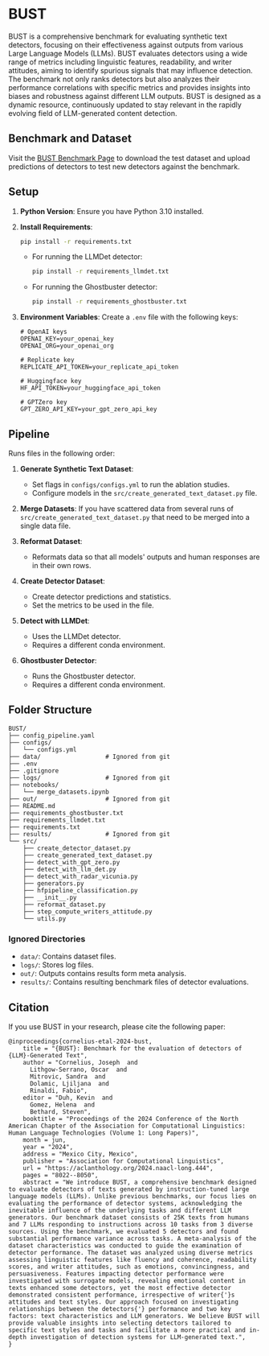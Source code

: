 # BUST
BUST is a comprehensive benchmark for evaluating synthetic text detectors, focusing on their effectiveness against outputs from various Large Language Models (LLMs). BUST evaluates detectors using a wide range of metrics including linguistic features, readability, and writer attitudes, aiming to identify spurious signals that may influence detection. The benchmark not only ranks detectors but also analyzes their performance correlations with specific metrics and provides insights into biases and robustness against different LLM outputs. BUST is designed as a dynamic resource, continuously updated to stay relevant in the rapidly evolving field of LLM-generated content detection.

## Benchmark and Dataset
Visit the [BUST Benchmark Page](https://bust.nlp.idsia.ch) to download the test dataset and upload predictions of detectors to test new detectors against the benchmark.


## Setup

1. **Python Version**: Ensure you have Python 3.10 installed.
2. **Install Requirements**:
    ```sh
    pip install -r requirements.txt
    ```
   - For running the LLMDet detector:
     ```sh
     pip install -r requirements_llmdet.txt
     ```
   - For running the Ghostbuster detector:
     ```sh
     pip install -r requirements_ghostbuster.txt
     ```

3. **Environment Variables**: Create a `.env` file with the following keys:
    ```plaintext
    # OpenAI keys
    OPENAI_KEY=your_openai_key
    OPENAI_ORG=your_openai_org

    # Replicate key
    REPLICATE_API_TOKEN=your_replicate_api_token

    # Huggingface key
    HF_API_TOKEN=your_huggingface_api_token

    # GPTZero key
    GPT_ZERO_API_KEY=your_gpt_zero_api_key
    ```

## Pipeline

Runs files in the following order:

1. **Generate Synthetic Text Dataset**:
    - Set flags in `configs/configs.yml` to run the ablation studies.
    - Configure models in the `src/create_generated_text_dataset.py` file.

2. **Merge Datasets**:
    If you have scattered data from several runs of `src/create_generated_text_dataset.py` that need to be merged into a single data file.

3. **Reformat Dataset**:
    - Reformats data so that all models' outputs and human responses are in their own rows.

4. **Create Detector Dataset**:
    - Create detector predictions and statistics.
    - Set the metrics to be used in the file.

5. **Detect with LLMDet**:
    - Uses the LLMDet detector.
    - Requires a different conda environment.

6. **Ghostbuster Detector**:
    - Runs the Ghostbuster detector.
    - Requires a different conda environment.


## Folder Structure
```
BUST/
├── config_pipeline.yaml
├── configs/
│   └── configs.yml
├── data/                  # Ignored from git
├── .env
├── .gitignore
├── logs/                  # Ignored from git
├── notebooks/
│   └── merge_datasets.ipynb
├── out/                   # Ignored from git
├── README.md
├── requirements_ghostbuster.txt
├── requirements_llmdet.txt
├── requirements.txt
├── results/               # Ignored from git
└── src/
    ├── create_detector_dataset.py
    ├── create_generated_text_dataset.py
    ├── detect_with_gpt_zero.py
    ├── detect_with_llm_det.py
    ├── detect_with_radar_vicunia.py
    ├── generators.py
    ├── hfpipeline_classification.py
    ├── __init__.py
    ├── reformat_dataset.py
    ├── step_compute_writers_attitude.py
    └── utils.py
```

### Ignored Directories
- `data/`: Contains dataset files.
- `logs/`: Stores log files.
- `out/`: Outputs contains results form meta analysis.
- `results/`: Contains resulting benchmark files of detector evaluations.

## Citation

If you use BUST in your research, please cite the following paper:

```plaintext
@inproceedings{cornelius-etal-2024-bust,
    title = "{BUST}: Benchmark for the evaluation of detectors of {LLM}-Generated Text",
    author = "Cornelius, Joseph  and
      Lithgow-Serrano, Oscar  and
      Mitrovic, Sandra  and
      Dolamic, Ljiljana  and
      Rinaldi, Fabio",
    editor = "Duh, Kevin  and
      Gomez, Helena  and
      Bethard, Steven",
    booktitle = "Proceedings of the 2024 Conference of the North American Chapter of the Association for Computational Linguistics: Human Language Technologies (Volume 1: Long Papers)",
    month = jun,
    year = "2024",
    address = "Mexico City, Mexico",
    publisher = "Association for Computational Linguistics",
    url = "https://aclanthology.org/2024.naacl-long.444",
    pages = "8022--8050",
    abstract = "We introduce BUST, a comprehensive benchmark designed to evaluate detectors of texts generated by instruction-tuned large language models (LLMs). Unlike previous benchmarks, our focus lies on evaluating the performance of detector systems, acknowledging the inevitable influence of the underlying tasks and different LLM generators. Our benchmark dataset consists of 25K texts from humans and 7 LLMs responding to instructions across 10 tasks from 3 diverse sources. Using the benchmark, we evaluated 5 detectors and found substantial performance variance across tasks. A meta-analysis of the dataset characteristics was conducted to guide the examination of detector performance. The dataset was analyzed using diverse metrics assessing linguistic features like fluency and coherence, readability scores, and writer attitudes, such as emotions, convincingness, and persuasiveness. Features impacting detector performance were investigated with surrogate models, revealing emotional content in texts enhanced some detectors, yet the most effective detector demonstrated consistent performance, irrespective of writer{'}s attitudes and text styles. Our approach focused on investigating relationships between the detectors{'} performance and two key factors: text characteristics and LLM generators. We believe BUST will provide valuable insights into selecting detectors tailored to specific text styles and tasks and facilitate a more practical and in-depth investigation of detection systems for LLM-generated text.",
}
```

